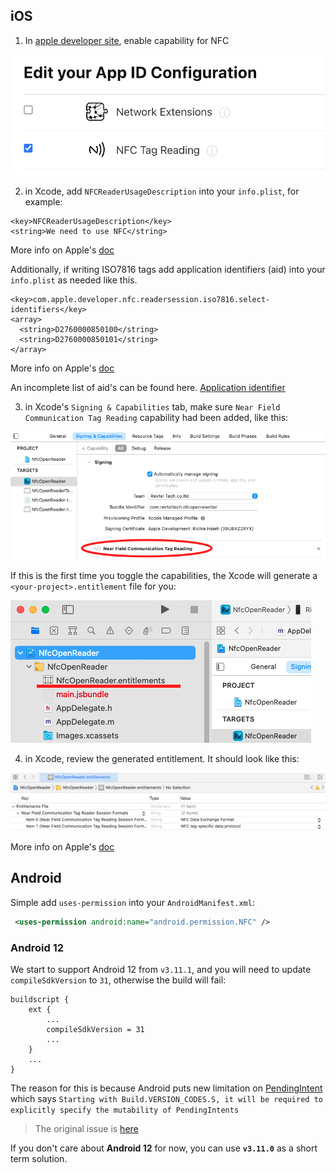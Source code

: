 ## iOS

1. In [apple developer site](https://developer.apple.com/), enable capability for NFC

![enable capability](./images/enable-capability.png "enable capability")

2. in Xcode, add `NFCReaderUsageDescription` into your `info.plist`, for example:

```
<key>NFCReaderUsageDescription</key>
<string>We need to use NFC</string>
```

More info on Apple's [doc](https://developer.apple.com/documentation/bundleresources/information_property_list/nfcreaderusagedescription?language=objc)

Additionally, if writing ISO7816 tags add application identifiers (aid) into your `info.plist` as needed like this.
```
<key>com.apple.developer.nfc.readersession.iso7816.select-identifiers</key>
<array>
  <string>D2760000850100</string>
  <string>D2760000850101</string>
</array>
```

More info on Apple's [doc](https://developer.apple.com/documentation/corenfc/nfciso7816tag)

An incomplete list of aid's can be found here. [Application identifier](https://www.eftlab.com/knowledge-base/211-emv-aid-rid-pix/)

3. in Xcode's `Signing & Capabilities` tab, make sure `Near Field Communication Tag Reading` capability had been added, like this:

![xcode-add-capability](./images/xcode-capability.png "xcode capability")

If this is the first time you toggle the capabilities, the Xcode will generate a `<your-project>.entitlement` file for you:

![xcode-add-entitlement](./images/xcode-entitlement.png "xcode entitlement")

4. in Xcode, review the generated entitlement. It should look like this:

![edit entitlement](./images/edit-entitlement.png "edit entitlement")

More info on Apple's [doc](https://developer.apple.com/documentation/bundleresources/entitlements/com_apple_developer_nfc_readersession_formats?language=objc)

## Android

Simple add `uses-permission` into your `AndroidManifest.xml`:

```xml
 <uses-permission android:name="android.permission.NFC" />
```

### **Android 12**

We start to support Android 12 from `v3.11.1`, and you will need to update `compileSdkVersion` to `31`, otherwise the build will fail:

```
buildscript {
    ext {
        ...
        compileSdkVersion = 31
        ...
    }
    ...
}
```

The reason for this is because Android puts new limitation on [PendingIntent](https://developer.android.com/reference/android/app/PendingIntent#FLAG_MUTABLE) which says `Starting with Build.VERSION_CODES.S, it will be required to explicitly specify the mutability of PendingIntents`

> The original issue is [here](https://github.com/revtel/react-native-nfc-manager/issues/469)

If you don't care about **Android 12** for now, you can use **`v3.11.0`** as a short term solution.
